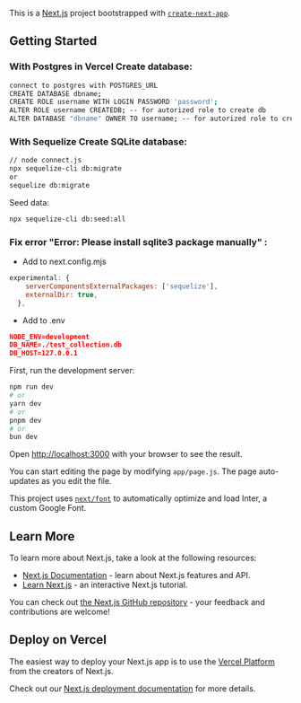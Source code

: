 This is a [Next.js](https://nextjs.org/) project bootstrapped with [`create-next-app`](https://github.com/vercel/next.js/tree/canary/packages/create-next-app).

## Getting Started

### With Postgres in Vercel Create database:
```bash
connect to postgres with POSTGRES_URL
CREATE DATABASE dbname;
CREATE ROLE username WITH LOGIN PASSWORD 'password'; 
ALTER ROLE username CREATEDB; -- for autorized role to create db
ALTER DATABASE "dbname" OWNER TO username; -- for autorized role to create tables
```

### With Sequelize Create SQLite database:
```bash
// node connect.js
npx sequelize-cli db:migrate
or
sequelize db:migrate
```

Seed data:
```bash
npx sequelize-cli db:seed:all
```

### Fix error "Error: Please install sqlite3 package manually" :
- Add to next.config.mjs
```js  
experimental: {
    serverComponentsExternalPackages: ['sequelize'],
    externalDir: true,
  },
```

- Add to .env
```json
NODE_ENV=development
DB_NAME=./test_collection.db
DB_HOST=127.0.0.1
```

First, run the development server:

```bash
npm run dev
# or
yarn dev
# or
pnpm dev
# or
bun dev
```

Open [http://localhost:3000](http://localhost:3000) with your browser to see the result.

You can start editing the page by modifying `app/page.js`. The page auto-updates as you edit the file.

This project uses [`next/font`](https://nextjs.org/docs/basic-features/font-optimization) to automatically optimize and load Inter, a custom Google Font.

## Learn More

To learn more about Next.js, take a look at the following resources:

- [Next.js Documentation](https://nextjs.org/docs) - learn about Next.js features and API.
- [Learn Next.js](https://nextjs.org/learn) - an interactive Next.js tutorial.

You can check out [the Next.js GitHub repository](https://github.com/vercel/next.js/) - your feedback and contributions are welcome!

## Deploy on Vercel

The easiest way to deploy your Next.js app is to use the [Vercel Platform](https://vercel.com/new?utm_medium=default-template&filter=next.js&utm_source=create-next-app&utm_campaign=create-next-app-readme) from the creators of Next.js.

Check out our [Next.js deployment documentation](https://nextjs.org/docs/deployment) for more details.
